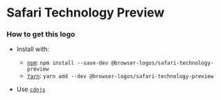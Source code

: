 # Safari Technology Preview

### How to get this logo

* Install with:

  * [`npm`](https://www.npmjs.com/): `npm install --save-dev @browser-logos/safari-technology-preview`
  * [`Yarn`](https://yarnpkg.com/): `yarn add --dev @browser-logos/safari-technology-preview`

* Use [`cdnjs`](https://cdnjs.com/libraries/browser-logos)
